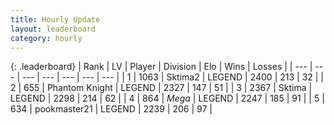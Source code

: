 ```yaml
---
title: Hourly Update
layout: leaderboard
category: hourly
---
```


{: .leaderboard}
| Rank | LV | Player | Division | Elo | Wins | Losses |
| --- | --- | --- | --- | --- | --- | --- |
| <span data-change="0">1</span> | 1063 | <span title="ID: 402846">Sktima2</span> | LEGEND | <span data-change="0">2400</span> | <span data-change="0">213</span> | <span data-change="0">32</span> |
| <span data-change="0">2</span> | 655 | <span title="ID: 742939">Phantom Knight</span> | LEGEND | <span data-change="0">2327</span> | <span data-change="0">147</span> | <span data-change="0">51</span> |
| <span data-change="0">3</span> | 2367 | <span title="ID: 353063">Sktima</span> | LEGEND | <span data-change="0">2298</span> | <span data-change="0">214</span> | <span data-change="0">62</span> |
| <span data-change="0">4</span> | 864 | <span title="ID: 651782">_Mega_</span> | LEGEND | <span data-change="0">2247</span> | <span data-change="0">185</span> | <span data-change="0">91</span> |
| <span data-change="0">5</span> | 634 | <span title="ID: 652474">pookmaster21</span> | LEGEND | <span data-change="0">2239</span> | <span data-change="0">206</span> | <span data-change="0">97</span> |